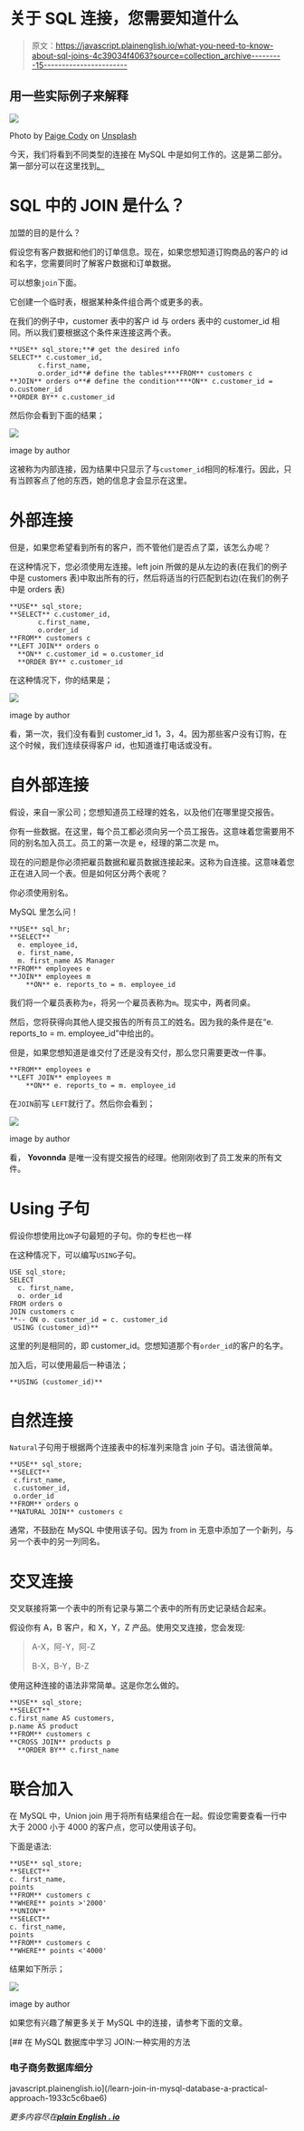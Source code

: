 # 关于 SQL 连接，您需要知道什么

> 原文：<https://javascript.plainenglish.io/what-you-need-to-know-about-sql-joins-4c39034f4063?source=collection_archive---------15----------------------->

## 用一些实际例子来解释

![](img/968d663e9b9775468ab3e2a5e90dc931.png)

Photo by [Paige Cody](https://unsplash.com/@paige_cody?utm_source=unsplash&utm_medium=referral&utm_content=creditCopyText) on [Unsplash](https://unsplash.com/s/photos/learn?utm_source=unsplash&utm_medium=referral&utm_content=creditCopyText)

今天，我们将看到不同类型的连接在 MySQL 中是如何工作的。这是第二部分。第一部分可以在这里找到[。](/learn-join-in-mysql-database-a-practical-approach-1933c5c6bae6)

# SQL 中的 JOIN 是什么？

加盟的目的是什么？

假设您有客户数据和他们的订单信息。现在，如果您想知道订购商品的客户的 id 和名字，您需要同时了解客户数据和订单数据。

可以想象`join`下面。

它创建一个临时表，根据某种条件组合两个或更多的表。

在我们的例子中，customer 表中的客户 id 与 orders 表中的 customer_id 相同。所以我们要根据这个条件来连接这两个表。

```
**USE** sql_store;**# get the desired info
SELECT** c.customer_id,
       c.first_name,
       o.order_id**# define the tables****FROM** customers c
**JOIN** orders o**# define the condition****ON** c.customer_id = o.customer_id
**ORDER BY** c.customer_id
```

然后你会看到下面的结果；

![](img/017377e05d3d63d36899b9dc1a60405e.png)

image by author

这被称为内部连接，因为结果中只显示了与`customer_id`相同的标准行。因此，只有当顾客点了他的东西，她的信息才会显示在这里。

# 外部连接

但是，如果您希望看到所有的客户，而不管他们是否点了菜，该怎么办呢？

在这种情况下，您必须使用左连接。left join 所做的是从左边的表(在我们的例子中是 customers 表)中取出所有的行，然后将适当的行匹配到右边(在我们的例子中是 orders 表)

```
**USE** sql_store;
**SELECT** c.customer_id,
       c.first_name,
       o.order_id
**FROM** customers c
**LEFT JOIN** orders o
  **ON** c.customer_id = o.customer_id
  **ORDER BY** c.customer_id
```

在这种情况下，你的结果是；

![](img/08cf2a471d268b0b19d3c8fc1fad297c.png)

image by author

看，第一次，我们没有看到 customer_id 1，3，4。因为那些客户没有订购，在这个时候，我们连续获得客户 id，也知道谁打电话或没有。

# 自外部连接

假设，来自一家公司；您想知道员工经理的姓名，以及他们在哪里提交报告。

你有一些数据。在这里，每个员工都必须向另一个员工报告。这意味着您需要用不同的别名加入员工。员工的第一次是 e，经理的第二次是 m。

现在的问题是你必须把雇员数据和雇员数据连接起来。这称为自连接。这意味着您正在进入同一个表。但是如何区分两个表呢？

你必须使用别名。

MySQL 里怎么问！

```
**USE** sql_hr;
**SELECT**
  e. employee_id,
  e. first_name,
  m. first_name AS Manager
**FROM** employees e
**JOIN** employees m
    **ON** e. reports_to = m. employee_id
```

我们将一个雇员表称为`e`，将另一个雇员表称为`m`。现实中，两者同桌。

然后，您将获得向其他人提交报告的所有员工的姓名。因为我的条件是在“e. reports_to = m. employee_id”中给出的。

但是，如果您想知道是谁交付了还是没有交付，那么您只需要更改一件事。

```
**FROM** employees e
**LEFT JOIN** employees m
    **ON** e. reports_to = m. employee_id
```

在`JOIN`前写 `LEFT`就行了。然后你会看到；

![](img/e2993f872775d1f6dac49179dc969327.png)

image by author

看， **Yovonnda** 是唯一没有提交报告的经理。他刚刚收到了员工发来的所有文件。

# Using 子句

假设你想使用比`ON`子句最短的子句。你的专栏也一样

在这种情况下，可以编写`USING`子句。

```
USE sql_store;
SELECT
  c. first_name,
  o. order_id
FROM orders o
JOIN customers c
**-- ON o. customer_id = c. customer_id
 USING (customer_id)**
```

这里的列是相同的，即 customer_id。您想知道那个有`order_id`的客户的名字。

加入后，可以使用最后一种语法；

```
**USING (customer_id)**
```

# 自然连接

`Natural`子句用于根据两个连接表中的标准列来隐含 join 子句。语法很简单。

```
**USE** sql_store;
**SELECT**
 c.first_name,
 c.customer_id,
 o.order_id
**FROM** orders o
**NATURAL JOIN** customers c
```

通常，不鼓励在 MySQL 中使用该子句。因为 from in 无意中添加了一个新列，与另一个表中的另一列同名。

# 交叉连接

交叉联接将第一个表中的所有记录与第二个表中的所有历史记录结合起来。

假设你有 A，B 客户，和 X，Y，Z 产品。使用交叉连接，您会发现:

> A-X，阿-Y，阿-Z
> 
> B-X，B-Y，B-Z

使用这种连接的语法非常简单。这是你怎么做的。

```
**USE** sql_store;
**SELECT**
c.first_name AS customers,
p.name AS product
**FROM** customers c
**CROSS JOIN** products p
  **ORDER BY** c.first_name
```

# 联合加入

在 MySQL 中，Union join 用于将所有结果组合在一起。假设您需要查看一行中大于 2000 小于 4000 的客户点，您可以使用该子句。

下面是语法:

```
**USE** sql_store;
**SELECT**
c. first_name,
points
**FROM** customers c
**WHERE** points >'2000'
**UNION**
**SELECT**
c. first_name,
points
**FROM** customers c
**WHERE** points <'4000'
```

结果如下所示；

![](img/b1a86f5a0efc9129a53c3999c642dee5.png)

image by author

如果您有兴趣了解更多关于 MySQL 中的连接，请参考下面的文章。

[](/learn-join-in-mysql-database-a-practical-approach-1933c5c6bae6) [## 在 MySQL 数据库中学习 JOIN:一种实用的方法

### 电子商务数据库细分

javascript.plainenglish.io](/learn-join-in-mysql-database-a-practical-approach-1933c5c6bae6) 

*更多内容尽在*[***plain English . io***](http://plainenglish.io/)